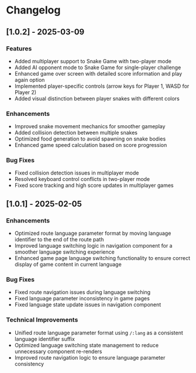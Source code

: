 # Changelog

## [1.0.2] - 2025-03-09

### Features

- Added multiplayer support to Snake Game with two-player mode
- Added AI opponent mode to Snake Game for single-player challenge
- Enhanced game over screen with detailed score information and play again option
- Implemented player-specific controls (arrow keys for Player 1, WASD for Player 2)
- Added visual distinction between player snakes with different colors

### Enhancements

- Improved snake movement mechanics for smoother gameplay
- Added collision detection between multiple snakes
- Optimized food generation to avoid spawning on snake bodies
- Enhanced game speed calculation based on score progression

### Bug Fixes

- Fixed collision detection issues in multiplayer mode
- Resolved keyboard control conflicts in two-player mode
- Fixed score tracking and high score updates in multiplayer games

## [1.0.1] - 2025-02-05

### Enhancements

- Optimized route language parameter format by moving language identifier to the end of the route path
- Improved language switching logic in navigation component for a smoother language switching experience
- Enhanced game page language switching functionality to ensure correct display of game content in current language

### Bug Fixes

- Fixed route navigation issues during language switching
- Fixed language parameter inconsistency in game pages
- Fixed language state update issues in navigation component

### Technical Improvements

- Unified route language parameter format using `/:lang` as a consistent language identifier suffix
- Optimized language switching state management to reduce unnecessary component re-renders
- Improved route navigation logic to ensure language parameter consistency
